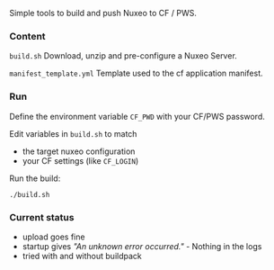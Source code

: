 
Simple tools to build and push Nuxeo to CF / PWS.

### Content

`build.sh`
Download, unzip and pre-configure a Nuxeo Server.

`manifest_template.yml`
Template used to the cf application manifest.

### Run

Define the environment variable `CF_PWD` with your CF/PWS password.

Edit variables in `build.sh` to match 

 - the target nuxeo configuration 
 - your CF settings (like `CF_LOGIN`)

Run the build:

    ./build.sh

### Current status

 - upload goes fine
 - startup gives *"An unknown error occurred."* - Nothing in the logs
 - tried with and without buildpack






